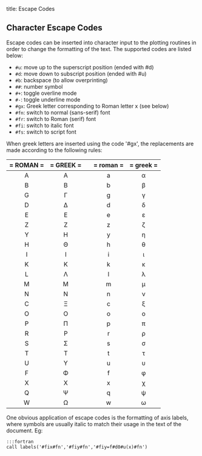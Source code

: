 title: Escape Codes

Character Escape Codes
----------------------

Escape codes can be inserted into character input to the plotting 
routines in order to change the formatting of the text.
The supported codes are listed below:

+ `#u`: move up to the superscript position (ended with #d)
+ `#d`: move down to subscript position (ended with #u)
+ `#b`: backspace (to allow overprinting)
+ `##`: number symbol
+ `#+`: toggle overline mode
+ `#-`: toggle underline mode
+ `#gx`: Greek letter corresponding to Roman letter x (see below)
+ `#fn`: switch to normal (sans-serif) font
+ `#fr`: switch to Roman (serif) font
+ `#fi`: switch to italic font
+ `#fs`: switch to script font

When greek letters are inserted using the code '#gx', the replacements 
are made according to the following rules:

|= ROMAN =|= GREEK =| |= roman =|= greek =|
|:-:|:-:|-|:-:|:-:|
| A | Α | | a | α |
| B | Β | | b | β |
| G | Γ | | g | γ |
| D | Δ | | d | δ |
| E | Ε | | e | ε |
| Z | Ζ | | z | ζ |
| Y | Η | | y | η |
| H | Θ | | h | θ |
| I | Ι | | i | ι |
| K | Κ | | k | κ |
| L | Λ | | l | λ |
| M | Μ | | m | μ |
| N | Ν | | n | ν |
| C | Ξ | | c | ξ |
| O | Ο | | o | ο |
| P | Π | | p | π |
| R | Ρ | | r | ρ |
| S | Σ | | s | σ |
| T | Τ | | t | τ |
| U | Υ | | u | υ |
| F | Φ | | f | φ |
| X | Χ | | x | χ |
| Q | Ψ | | q | ψ |
| W | Ω | | w | ω |

One obvious application of escape codes is the formatting of axis 
labels, where symbols are usually italic to match their usage in the 
text of the document. Eg:

~~~
:::fortran
call labels('#fix#fn','#fiy#fn','#fiy=f#d0#u(x)#fn')
~~~

